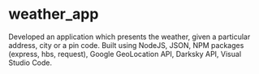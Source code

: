 # weather_app
Developed an application which presents the weather, given a particular address, city or a pin code. Built using NodeJS, JSON, NPM packages (express, hbs, request), Google GeoLocation API, Darksky API, Visual Studio Code.

